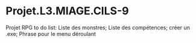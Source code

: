 # Projet.L3.MIAGE.CILS-9
Projet RPG to do list:
  Liste des monstres;
  Liste des compétences;
  créer un .exe;
  Phrase pour le menu déroulant
